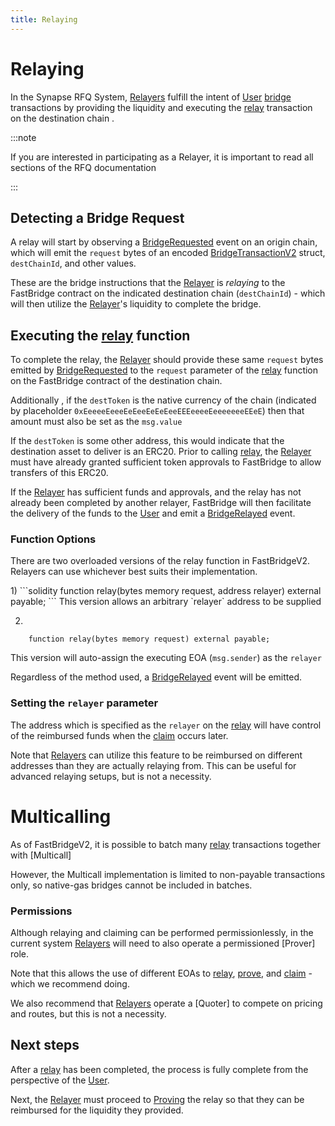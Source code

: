 ```yaml
---
title: Relaying
---
```


<!-- Reference Links -->
[bridge]: https://vercel-rfq-docs.vercel.app/contracts/interfaces/IFastBridgeV2.sol/interface.IFastBridgeV2.html#bridge
[relay]: https://vercel-rfq-docs.vercel.app/contracts/interfaces/IFastBridgeV2.sol/interface.IFastBridgeV2.html#relay
[prove]: https://vercel-rfq-docs.vercel.app/contracts/interfaces/IFastBridgeV2.sol/interface.IFastBridgeV2.html#prove
[dispute]: https://vercel-rfq-docs.vercel.app/contracts/interfaces/IFastBridge.sol/interface.IFastBridge.html#dispute
[claim]: https://vercel-rfq-docs.vercel.app/contracts/interfaces/IFastBridgeV2.sol/interface.IFastBridgeV2.html#claim
[cancel]: https://vercel-rfq-docs.vercel.app/contracts/interfaces/IFastBridgeV2.sol/interface.IFastBridgeV2.html#cancel
[proof]: https://vercel-rfq-docs.vercel.app/contracts/interfaces/IFastBridgeV2.sol/interface.IFastBridgeV2.html#bridgetxdetails
[BridgeRequested]: https://vercel-rfq-docs.vercel.app/contracts/interfaces/IFastBridge.sol/interface.IFastBridge.html#bridgerequested
[BridgeTransactionV2]: https://vercel-rfq-docs.vercel.app/contracts/interfaces/IFastBridgeV2.sol/interface.IFastBridgeV2.html#bridgetransactionv2
[BridgeRelayed]: https://vercel-rfq-docs.vercel.app/contracts/interfaces/IFastBridge.sol/interface.IFastBridge.html#bridgerelayed
[BridgeProofProvided]: https://vercel-rfq-docs.vercel.app/contracts/interfaces/IFastBridge.sol/interface.IFastBridge.html#bridgeproofprovided
[Cancel Delay]: https://vercel-rfq-docs.vercel.app/contracts/FastBridgeV2.sol/contract.FastBridgeV2.html#refund_delay

[Quoter API]: /docs/Routers/RFQ/Quoter%20API/
[Dispute Period]: /docs/RFQ/Security/#dispute-period
[Relaying]: /docs/RFQ/Relaying
[Proving]: /docs/RFQ/Proving
[Claiming]: /docs/RFQ/Claiming

[User]: /docs/RFQ/#entities
[Relayer]: /docs/RFQ/#entities
[Guard]: /docs/RFQ/#entities
[Canceler]: /docs/RFQ/#entities

# Relaying

In the Synapse RFQ System, [Relayers](Relayer) fulfill the intent of [User] [bridge] transactions by providing the liquidity and executing the [relay] transaction on the destination chain .

:::note

If you are interested in participating as a Relayer, it is important to read all sections of the RFQ documentation

:::

## Detecting a Bridge Request

A relay will start by observing a [BridgeRequested] event on an origin chain, which will emit the `request` bytes of an encoded [BridgeTransactionV2] struct, `destChainId`, and other values.

These are the bridge instructions that the [Relayer] is *relaying* to the FastBridge contract on the indicated destination chain (`destChainId`) - which will then utilize the [Relayer]'s liquidity to complete the bridge.

## Executing the [relay] function

To complete the relay, the [Relayer] should provide these same `request` bytes emitted by [BridgeRequested] to the `request` parameter of the [relay] function on the FastBridge contract of the destination chain.

Additionally , if the `destToken` is the native currency of the chain (indicated by placeholder `0xEeeeeEeeeEeEeeEeEeEeeEEEeeeeEeeeeeeeEEeE`) then that amount must also be set as the `msg.value`

If the `destToken` is some other address, this would indicate that the destination asset to deliver is an ERC20.
Prior to calling [relay], the [Relayer] must have already granted sufficient token approvals to FastBridge to allow transfers of this ERC20.

If the [Relayer] has sufficient funds and approvals, and the relay has not already been completed by another relayer, FastBridge will then facilitate the delivery of the funds to the [User] and emit a [BridgeRelayed] event.

### Function Options

There are two overloaded versions of the relay function in FastBridgeV2. Relayers can use whichever best suits their implementation.

<div style={{ marginLeft: '20px' }}>
1)
```solidity
    function relay(bytes memory request, address relayer) external payable;
```
This version allows an arbitrary `relayer` address to be supplied

2)
```solidity
    function relay(bytes memory request) external payable;
```
This version will auto-assign the executing EOA (`msg.sender`) as the `relayer`
</div>

Regardless of the method used, a [BridgeRelayed](https://vercel-rfq-docs.vercel.app/contracts/interfaces/IFastBridge.sol/interface.IFastBridge.html#bridgedepositrefunded) event will be emitted.

### Setting the `relayer` parameter
The address which is specified as the `relayer` on the [relay] will have control of the reimbursed funds when the [claim] occurs later.

Note that [Relayers](Relayer) can utilize this feature to be reimbursed on different addresses than they are actually relaying from. This can be useful for advanced relaying setups, but is not a necessity.

# Multicalling

As of FastBridgeV2, it is possible to batch many [relay] transactions together with [Multicall]

However, the Multicall implementation is limited to non-payable transactions only, so native-gas bridges cannot be included in batches.

### Permissions

Although relaying and claiming can be performed permissionlessly, in the current system [Relayers](Relayer) will need to also operate a permissioned [Prover] role.

Note that this allows the use of different EOAs to [relay], [prove], and [claim] - which we recommend doing.

We also recommend that [Relayers](Relayer) operate a [Quoter] to compete on pricing and routes, but this is not a necessity.

## Next steps

After a [relay] has been completed, the process is fully complete from the perspective of the [User].

Next, the [Relayer] must proceed to [Proving] the relay so that they can be reimbursed for the liquidity they provided.
